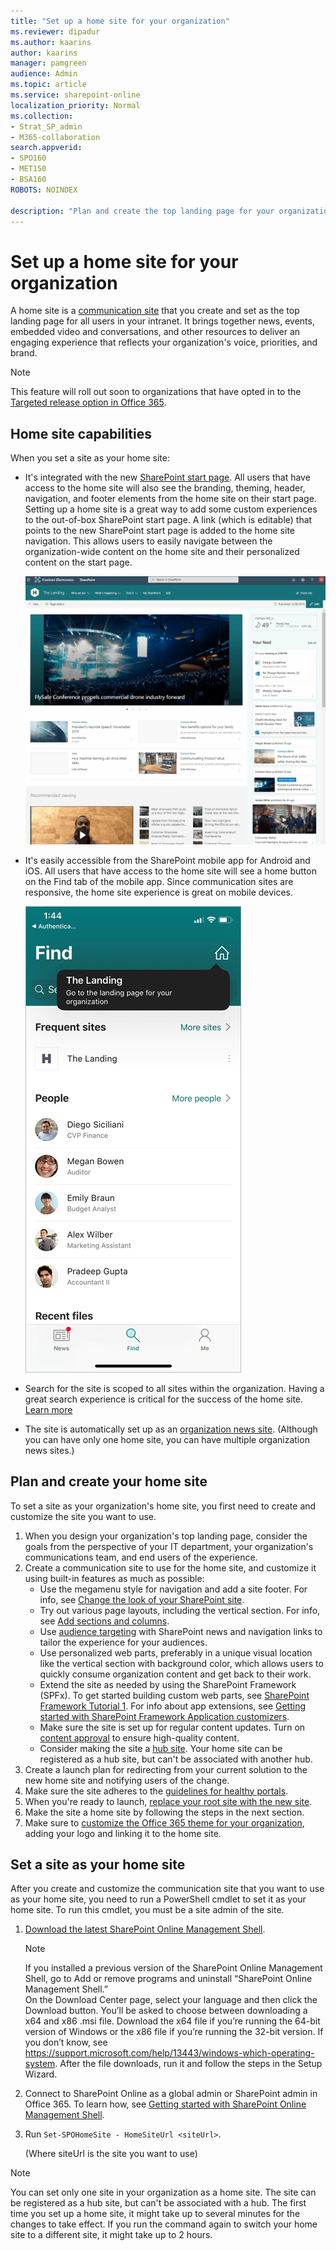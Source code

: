 ```yaml
---
title: "Set up a home site for your organization"
ms.reviewer: dipadur
ms.author: kaarins
author: kaarins
manager: pamgreen
audience: Admin
ms.topic: article
ms.service: sharepoint-online
localization_priority: Normal
ms.collection:  
- Strat_SP_admin
- M365-collaboration
search.appverid:
- SPO160
- MET150
- BSA160
ROBOTS: NOINDEX

description: "Plan and create the top landing page for your organization, and then set it as your home site."
---
```


# Set up a home site for your organization
  
A home site is a [communication site](https://support.office.com/article/94A33429-E580-45C3-A090-5512A8070732
) that you create and set as the top landing page for all users in your intranet. It brings together news, events, embedded video and conversations, and other resources to deliver an engaging experience that reflects your organization's voice, priorities, and brand. 

> [!NOTE]
> This feature will roll out soon to organizations that have opted in to the [Targeted release option in Office 365](/office365/admin/manage/release-options-in-office-365). 

## Home site capabilities

When you set a site as your home site:

- It's integrated with the new [SharePoint start page](https://support.office.com/article/5ffd35a6-9fd8-47a4-900d-c548208d092e). All users that have access to the home site will also see the branding, theming, header, navigation, and footer elements from the home site on their start page. Setting up a home site is a great way to add some custom experiences to the out-of-box SharePoint start page. A link (which is editable) that points to the new SharePoint start page is added to the home site navigation. This allows users to easily navigate between the organization-wide content on the home site and their personalized content on the start page. 

    ![Going from the home site to the SharePoint start page](media/home-site.gif)

- It's easily accessible from the SharePoint mobile app for Android and iOS. All users that have access to the home site will see a home button on the Find tab of the mobile app. Since communication sites are responsive, the home site experience is great on mobile devices.

    ![Link to the home site in the SharePoint mobile app](media/home-site-fre.png)

- Search for the site is scoped to all sites within the organization. Having a great search experience is critical for the success of the home site. [Learn more](https://transform.microsoft.com/products/microsoft-search)
- The site is automatically set up as an [organization news site](organization-news-site.md). (Although you can have only one home site, you can have multiple organization news sites.)


## Plan and create your home site

To set a site as your organization's home site, you first need to create and customize the site you want to use.

1. When you design your organization's top landing page, consider the goals from the perspective of your IT department, your organization's communications team, and end users of the experience.
2. Create a communication site to use for the home site, and customize it using built-in features as much as possible:
    - Use the megamenu style for navigation and add a site footer. For info, see [Change the look of your SharePoint site](https://support.office.com/article/06bbadc3-6b04-4a60-9d14-894f6a170818).
    - Try out various page layouts, including the vertical section. For info, see [Add sections and columns](https://support.office.com/article/fc491eb4-f733-4825-8fe2-e1ed80bd0899).
    - Use [audience targeting](https://support.office.com/article/68113d1b-be99-4d4c-a61c-73b087f48a81) with SharePoint news and navigation links to tailor the experience for your audiences.
    - Use personalized web parts, preferably in a unique visual location like the vertical section with background color, which allows users to quickly consume organization content and get back to their work. 
    - Extend the site as needed by using the SharePoint Framework (SPFx). To get started building custom web parts, see [SharePoint Framework Tutorial 1](https://www.youtube.com/watch?v=S3tG2DE8tR8). For info about app extensions, see [Getting started with SharePoint Framework Application customizers](https://www.youtube.com/watch?v=gp056PEZoRQ&list=PLR9nK3mnD-OV6WhWHOMAvW-T_EBGKIs3u&index=18&t=0s).
    - Make sure the site is set up for regular content updates. Turn on [content approval](https://support.office.com/article/a8b2e689-d4a1-4639-8028-333c0ece30d9) to ensure high-quality content.
    - Consider making the site a [hub site](create-hub-site.md). Your home site can be registered as a hub site, but can't be associated with another hub.
3. Create a launch plan for redirecting from your current solution to the new home site and notifying users of the change.
4. Make sure the site adheres to the [guidelines for healthy portals](https://Aka.ms/portalhealth).
5. When you're ready to launch, [replace your root site with the new site](modern-root-site.md#swap-your-root-site).
6. Make the site a home site by following the steps in the next section.
7. Make sure to [customize the Office 365 theme for your organization](/office365/admin/setup/customize-your-organization-theme), adding your logo and linking it to the home site. 

## Set a site as your home site

After you create and customize the communication site that you want to use as your home site, you need to run a PowerShell cmdlet to set it as your home site. To run this cmdlet, you must be a site admin of the site.

1. [Download the latest SharePoint Online Management Shell](https://go.microsoft.com/fwlink/p/?LinkId=255251).

    > [!NOTE]
    > If you installed a previous version of the SharePoint Online Management Shell, go to Add or remove programs and uninstall “SharePoint Online Management Shell.” <br>On the Download Center page, select your language and then click the Download button. You’ll be asked to choose between downloading a x64 and x86 .msi file. Download the x64 file if you’re running the 64-bit version of Windows or the x86 file if you’re running the 32-bit version. If you don’t know, see https://support.microsoft.com/help/13443/windows-which-operating-system. After the file downloads, run it and follow the steps in the Setup Wizard. 
    
2. Connect to SharePoint Online as a global admin or SharePoint admin in Office 365. To learn how, see [Getting started with SharePoint Online Management Shell](/powershell/sharepoint/sharepoint-online/connect-sharepoint-online).
    
3. Run `Set-SPOHomeSite - HomeSiteUrl <siteUrl>`.

    (Where siteUrl is the site you want to use)

> [!NOTE]
> You can set only one site in your organization as a home site. The site can be registered as a hub site, but can't be associated with a hub. The first time you set up a home site, it might take up to several minutes for the changes to take effect. If you run the command again to switch your home site to a different site, it might take up to 2 hours.
